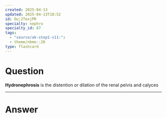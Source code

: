 ```yaml
---
created: 2025-04-13
updated: 2025-04-13T10:52
id: Ou;2TexjPR
specialty: nephro
specialty_id: 87
tags:
  - "source/ak-step1-v11:": 
  - theme/nbme::26
type: flashcard
---
```


# Question
**Hydronephrosis** is the distention or dilation of the renal pelvis and calyces

---

# Answer
